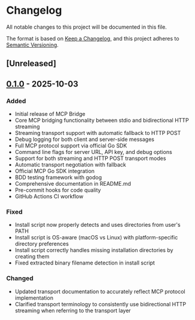 # Changelog

All notable changes to this project will be documented in this file.

The format is based on [Keep a Changelog](https://keepachangelog.com/en/1.0.0/),
and this project adheres to [Semantic Versioning](https://semver.org/spec/v2.0.0.html).

## [Unreleased]

## [0.1.0] - 2025-10-03

### Added
- Initial release of MCP Bridge
- Core MCP bridging functionality between stdio and bidirectional HTTP streaming
- Streaming transport support with automatic fallback to HTTP POST
- Debug logging for both client and server-side messages
- Full MCP protocol support via official Go SDK
- Command line flags for server URL, API key, and debug options
- Support for both streaming and HTTP POST transport modes
- Automatic transport negotiation with fallback
- Official MCP Go SDK integration
- BDD testing framework with godog
- Comprehensive documentation in README.md
- Pre-commit hooks for code quality
- GitHub Actions CI workflow

### Fixed
- Install script now properly detects and uses directories from user's PATH
- Install script is OS-aware (macOS vs Linux) with platform-specific directory preferences
- Install script correctly handles missing installation directories by creating them
- Fixed extracted binary filename detection in install script

### Changed
- Updated transport documentation to accurately reflect MCP protocol implementation
- Clarified transport terminology to consistently use bidirectional HTTP streaming when referring to the transport layer

[0.1.0]: https://github.com/johnjansen/mcp-bridge/releases/tag/v0.1.0
